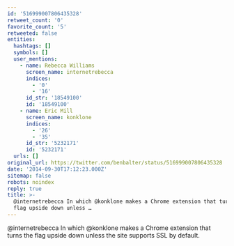 ```yaml
---
id: '516999007806435328'
retweet_count: '0'
favorite_count: '5'
retweeted: false
entities:
  hashtags: []
  symbols: []
  user_mentions:
    - name: Rebecca Williams
      screen_name: internetrebecca
      indices:
        - '0'
        - '16'
      id_str: '18549100'
      id: '18549100'
    - name: Eric Mill
      screen_name: konklone
      indices:
        - '26'
        - '35'
      id_str: '5232171'
      id: '5232171'
  urls: []
original_url: https://twitter.com/benbalter/status/516999007806435328
date: '2014-09-30T17:12:23.000Z'
sitemap: false
robots: noindex
reply: true
title: >-
  @internetrebecca In which @konklone makes a Chrome extension that turns the
  flag upside down unless …
---
```


@internetrebecca In which @konklone makes a Chrome extension that turns the flag upside down unless the site supports SSL by default.